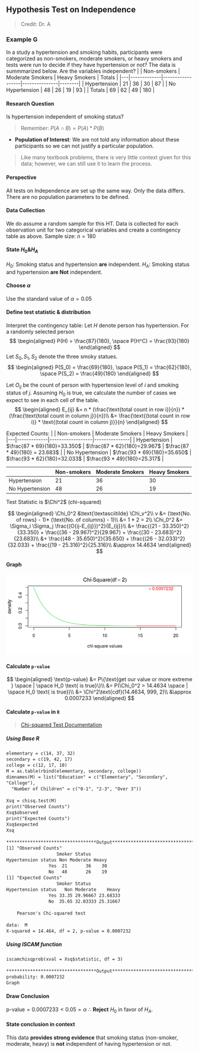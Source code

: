 ## Hypothesis Test on Independence

> Credit: Dr. A

### Example G
In a study a hypertension and smoking habits, participants were categorized as non-smokers, moderate smokers, or heavy smokers and tests were run to decide if they have hypertension or not? The data is summmarized below. Are the variables independent?
|   | Non-smokers | Moderate Smokers | Heavy Smokers | Totals |
|---|-------------|------------------|---------------|--------|
| Hypertension    | 21 | 36 | 30 | 87 |
| No Hypertension | 48 | 26 | 19 | 93 |
| Totals          | 69 | 62 | 49 | 180 |

#### Research Question
Is hypertension independent of smoking status?
> Remember: $P(A \cap B) = P(A) * P(B)$

+ **Population of Interest**: We are not told any information about these participants so we can not justify a particular population.

> Like many textbook problems, there is very little context given for this data; however, we can still use it to learn the process.

#### Perspective
All tests on Independence are set up the same way. Only the data differs.
There are no population parameters to be defined.

#### Data Collection
We do assume a random sample for this HT. Data is collected for each observation unit for two categorical variables and create a contingency table as above.
Sample size: $n = 180$

#### State $H_0 \& H_A$
$H_0$: Smoking status and hypertension **are** independent.
$H_A$: Smoking status and hypertension **are Not** independent.

#### Choose $\alpha$
Use the standard value of $\alpha = 0.05$

#### Define test statistic & distribution
Interpret the contingency table:
Let $H$ denote person has hypertension. For a randomly selected person
$$
\begin{aligned}
P(H) = \frac{87}{180}, \space P(H^C) = \frac{93}{180}
\end{aligned}
$$
Let $S_0, S_1, S_2$ denote the three smoky statues.
$$
\begin{aligned}
P(S_0) = \frac{69}{180}, \space P(S_1) = \frac{62}{180}, \space P(S_2) = \frac{49}{180}
\end{aligned}
$$

Let $O_{ij}$ be the count of person with hypertension level of $i$ and smoking status of $j$.
Assuming $H_0$ is true, we calculate the number of cases we expect to see in each cell of the table.
$$
\begin{aligned}
E_{ij} &= n * (\frac{\text{total count in row i}}{n}) * (\frac{\text{total count in column j}}{n})\\
&= \frac{\text{(total count in row i)} * \text{(total count in column j)}}{n}
\end{aligned}
$$

Expected Counts:
|   | Non-smokers | Moderate Smokers | Heavy Smokers |
|---|-------------|------------------|---------------|
| Hypertension   | $\frac{87 * 69}{180}=33.350$ | $\frac{87 * 62}{180}=29.967$ |  $\frac{87 * 49}{180} = 23.683$ |
| No Hypertension | $\frac{93 * 69}{180}=35.650$ | $\frac{93 * 62}{180}=32.033$ | $\frac{93 * 49}{180}=25.317$ |

|   | Non-smokers | Moderate Smokers | Heavy Smokers |
|---|-------------|------------------|---------------|
| Hypertension    | 21 | 36 | 30 |
| No Hypertension | 48 | 26 | 19 |

Test Statistic is $\Chi^2$ (chi-squared)

$$
\begin{aligned}
\Chi_0^2 &\text{\textasciitilde} \Chi_v^2\\
v &= (\text{No. of rows} - 1)* (\text{No. of columns} - 1)\\
&= 1 * 2 = 2\\
\Chi_0^2  &= \Sigma_i \Sigma_j \frac{(O{ij-E_{ij}})^2}{E_{ij}}\\
&= \frac{(21 - 33.350)^2}{33.350} + \frac{(36 - 29.967)^2}{29.967} + \frac{(30 - 23.683)^2}{23.683}\\
&+ \frac{(48 - 35.650)^2}{35.650} + \frac{(26 - 32.033)^2}{32.033} + \frac{(19 - 25.316)^2}{25.316}\\
&\approx 14.4634
\end{aligned}
$$

#### Graph
![Chi-squared Test on Independence](/assets/chisq_test_independence_example.png)

#### Calculate `p-value`
$$
\begin{aligned}
\text{p-value} &= P\{\text{get our value or more extreme } \space | \space H_0 \text{ is true}\}\\
&= P(\Chi_0^2 > 14.4634 \space | \space H_0 \text{ is true})\\
&= \Chi^2\text{cdf}(14.4634, 999, 2)\\
&\approx 0.0007233
\end{aligned}
$$

#### Calculate `p-value` in `R`
> [Chi-squared Test Documentation](https://www.rdocumentation.org/packages/stats/versions/3.6.1/topics/chisq.test)

##### Using Base R
```
elementary = c(14, 37, 32)
secondary = c(19, 42, 17)
college = c(12, 17, 10)
M = as.table(rbind(elementary, secondary, college))
dimnames(M) = list("Education" = c("Elementary", "Secondary", "College"),
  "Number of Children" = c("0-1", "2-3", "Over 3"))

Xsq = chisq.test(M)
print("Observed Counts")
Xsq$observed
print("Expected Counts")
Xsq$expected
Xsq

**********************************Output***************************************
[1] "Observed Counts"
                   Smoker Status
Hypertension status Non Moderate Heavy
                Yes  21       36    30
                No   48       26    19
[1] "Expected Counts"
                   Smoker Status
Hypertension status   Non Moderate    Heavy
                Yes 33.35 29.96667 23.68333
                No  35.65 32.03333 25.31667

	Pearson's Chi-squared test

data:  M
X-squared = 14.464, df = 2, p-value = 0.0007232
```

##### Using ISCAM function
```
iscamchisqprob(xval = Xsq$statistic, df = 3)

**********************************Output***************************************
probability: 0.0007232
Graph
```

#### Draw Conclusion
$\text{p-value} = 0.0007233 < 0.05 = \alpha$
$\therefore$ **Reject** $H_0$ in favor of $H_A$.

#### State conclusion in context
This data **provides strong evidence** that smoking status (non-smoker, moderate, heavy) is **not** independent of having hypertension or not.